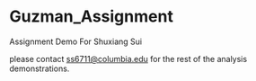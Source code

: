 # Guzman_Assignment  

Assignment Demo For Shuxiang Sui   

please contact ss6711@columbia.edu for the rest of the analysis demonstrations. 

